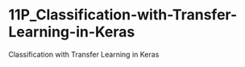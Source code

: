 # 11P_Classification-with-Transfer-Learning-in-Keras
 Classification with Transfer Learning in Keras
